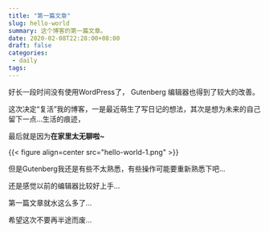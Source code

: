```yaml
---
title: "第一篇文章"
slug: hello-world
summary: 这个博客的第一篇文章。
date: 2020-02-08T22:28:00+08:00
draft: false
categories: 
 - daily
tags: 
---
```

好长一段时间没有使用WordPress了， Gutenberg 编辑器也得到了较大的改善。

这次决定“复活”我的博客，一是最近萌生了写日记的想法，其次是想为未来的自己留下一点…生活的痕迹，

最后就是因为**在家里太无聊啦~**

{{< figure align=center src="hello-world-1.png" >}}

但是Gutenberg我还是有些不太熟悉，有些操作可能要重新熟悉下吧…

还是感觉以前的编辑器比较好上手…

第一篇文章就水这么多了…

希望这次不要再半途而废…